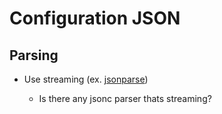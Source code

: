 # Configuration JSON

## Parsing

  - Use streaming (ex. [jsonparse](https://github.com/creationix/jsonparse))

    - Is there any jsonc parser thats streaming?

